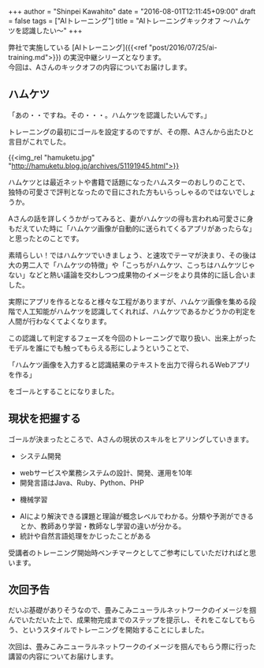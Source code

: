 +++
author = "Shinpei Kawahito"
date = "2016-08-01T12:11:45+09:00"
draft = false
tags = ["AIトレーニング"]
title = "AIトレーニングキックオフ 〜ハムケツを認識したい〜"
+++

弊社で実施している [AIトレーニング]({{<ref "post/2016/07/25/ai-training.md">}}) の実況中継シリーズとなります。  
今回は、Aさんのキックオフの内容についてお届けします。

## ハムケツ
「あの・・ですね。その・・・。ハムケツを認識したいんです。」  

トレーニングの最初にゴールを設定するのですが、その際、Aさんから出たひと言目がこれでした。

{{<img_rel "hamuketu.jpg" "http://hamuketu.blog.jp/archives/51191945.html">}}

ハムケツとは最近ネットや書籍で話題になったハムスターのおしりのことで、
独特の可愛さで評判となったので目にされた方もいらっしゃるのではないでしょうか。

Aさんの話を詳しくうかがってみると、妻がハムケツの得も言われぬ可愛さに身もだえていた時に「ハムケツ画像が自動的に送られてくるアプリがあったらな」と思ったとのことです。

素晴らしい！ではハムケツでいきましょう、と速攻でテーマが決まり、その後は大の男二人で「ハムケツの特徴」や「こっちがハムケツ、こっちはハムケツじゃない」などと熱い議論を交わしつつ成果物のイメージをより具体的に話し合いました。

実際にアプリを作るとなると様々な工程がありますが、ハムケツ画像を集める段階で人工知能がハムケツを認識してくれれば、ハムケツであるかどうかの判定を人間が行わなくてよくなります。

この認識して判定するフェーズを今回のトレーニングで取り扱い、出来上がったモデルを誰にでも触ってもらえる形にしようということで、

「ハムケツ画像を入力すると認識結果のテキストを出力で得られるWebアプリを作る」

をゴールとすることになりました。

## 現状を把握する
ゴールが決まったところで、Aさんの現状のスキルをヒアリングしていきます。

* システム開発
 - webサービスや業務システムの設計、開発、運用を10年
 - 開発言語はJava、Ruby、Python、PHP
* 機械学習
 - AIにより解決できる課題と理論が概念レベルでわかる。分類や予測ができるとか、教師あり学習・教師なし学習の違いが分かる。
 - 統計や自然言語処理をかじったことがある

受講者のトレーニング開始時ベンチマークとしてご参考にしていただければと思います。

## 次回予告
だいぶ基礎がありそうなので、畳みこみニューラルネットワークのイメージを掴んでいただいた上で、成果物完成までのステップを提示し、それをこなしてもらう、というスタイルでトレーニングを開始することにしました。

次回は、畳みこみニューラルネットワークのイメージを掴んでもらう際に行った講習の内容についてお届けします。
